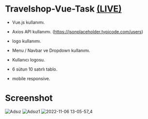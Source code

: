 # Travelshop-Vue-Task [(LIVE)](https://burhan-saglanmak-vue-task.netlify.app/)

- Vue.js kullanımı.

- Axios API kullanımı. (https://jsonplaceholder.typicode.com/users)

- logo kullanımı.

- Menu / Navbar ve Dropdown kullanımı.

- Kullanıcı logosu.

- 6 sütun 10 satırlı tablo.

- mobile responsive.

# Screenshot

![Adsız](https://user-images.githubusercontent.com/104764065/200165311-8819d0cc-5ac6-47af-8992-f0b6d1a1cc55.png)
![Adsız1](https://user-images.githubusercontent.com/104764065/200165357-07252218-fc2a-457e-9d0f-5151046dba25.png)
![2022-11-06 13-05-57_4](https://user-images.githubusercontent.com/104764065/200165314-e46ad672-6631-4ede-8342-a5fb653f124f.gif)

